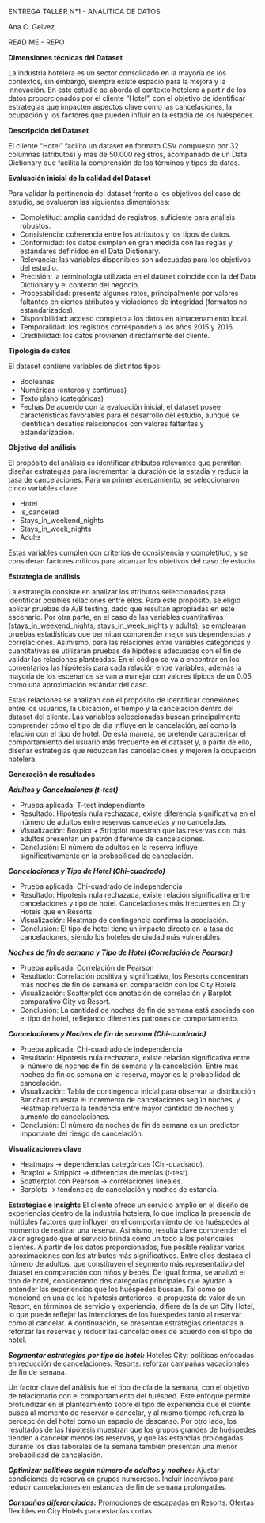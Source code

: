 ENTREGA TALLER N°1 - ANALITICA DE DATOS

Ana C. Gelvez 

READ ME - REPO

**Dimensiones técnicas del Dataset**

La industria hotelera es un sector consolidado en la mayoría de los contextos, sin embargo, siempre existe espacio para la mejora y la innovación.
En este estudio se aborda el contexto hotelero a partir de los datos proporcionados por el cliente “Hotel”, con el objetivo de identificar estrategias que impacten aspectos clave como las cancelaciones, la ocupación y los factores que pueden influir en la estadía de los huéspedes.

**Descripción del Dataset**

El cliente “Hotel” facilitó un dataset en formato CSV compuesto por 32 columnas (atributos) y más de 50.000 registros, acompañado de un Data Dictionary que facilita la comprensión de los términos y tipos de datos.

**Evaluación inicial de la calidad del Dataset**

Para validar la pertinencia del dataset frente a los objetivos del caso de estudio, se evaluaron las siguientes dimensiones:

- Completitud: amplia cantidad de registros, suficiente para análisis robustos.
- Consistencia: coherencia entre los atributos y los tipos de datos.
- Conformidad: los datos cumplen en gran medida con las reglas y estándares definidos en el Data Dictionary.
- Relevancia: las variables disponibles son adecuadas para los objetivos del estudio.
- Precisión: la terminología utilizada en el dataset coincide con la del Data Dictionary y el contexto del negocio.
- Procesabilidad: presenta algunos retos, principalmente por valores faltantes en ciertos atributos y violaciones de integridad (formatos no estandarizados).
- Disponibilidad: acceso completo a los datos en almacenamiento local.
- Temporalidad: los registros corresponden a los años 2015 y 2016.
- Credibilidad: los datos provienen directamente del cliente.

**Tipología de datos**

El dataset contiene variables de distintos tipos:
- Booleanas
- Numéricas (enteros y continuas)
- Texto plano (categóricas)
- Fechas
De acuerdo con la evaluación inicial, el dataset posee características favorables para el desarrollo del estudio, aunque se identifican desafíos relacionados con valores faltantes y estandarización.

**Objetivo del análisis**

El propósito del análisis es identificar atributos relevantes que permitan diseñar estrategias para incrementar la duración de la estadía y reducir la tasa de cancelaciones.
Para un primer acercamiento, se seleccionaron cinco variables clave:

- Hotel
- Is_canceled
- Stays_in_weekend_nights
- Stays_in_week_nights
- Adults

Estas variables cumplen con criterios de consistencia y completitud, y se consideran factores críticos para alcanzar los objetivos del caso de estudio.

**Estrategia de análisis** 

La estrategia consiste en analizar los atributos seleccionados para identificar posibles relaciones entre ellos. Para este propósito, se eligió aplicar pruebas de A/B testing, dado que resultan apropiadas en este escenario. Por otra parte, en el caso de las variables cuantitativas (stays_in_weekend_nights, stays_in_week_nights y adults), se emplearán pruebas estadísticas que permitan comprender mejor sus dependencias y correlaciones. Asimismo, para las relaciones entre variables categóricas y cuantitativas se utilizarán pruebas de hipótesis adecuadas con el fin de validar las relaciones planteadas.
En el código se va a encontrar en los comentarios las hipótesis para cada relación entre variables, además la mayoría de los escenarios se van a manejar con valores típicos de un 0.05, como una aproximación estándar del caso. 

Estas relaciones se analizan con el propósito de identificar conexiones entre los usuarios, la ubicación, el tiempo y la cancelación dentro del dataset del cliente. Las variables seleccionadas buscan principalmente comprender cómo el tipo de día influye en la cancelación, así como la relación con el tipo de hotel. De esta manera, se pretende caracterizar el comportamiento del usuario más frecuente en el dataset y, a partir de ello, diseñar estrategias que reduzcan las cancelaciones y mejoren la ocupación hotelera.

**Generación de resultados**

***Adultos y Cancelaciones (t-test)***
- Prueba aplicada: T-test independiente
- Resultado: Hipótesis nula rechazada, existe diferencia significativa en el número de adultos entre reservas canceladas y no canceladas.
- Visualización: Boxplot + Stripplot muestran que las reservas con más adultos presentan un patrón diferente de cancelaciones.
- Conclusión: El número de adultos en la reserva influye significativamente en la probabilidad de cancelación.

***Cancelaciones y Tipo de Hotel (Chi-cuadrado)***
- Prueba aplicada: Chi-cuadrado de independencia
- Resultado: Hipótesis nula rechazada, existe relación significativa entre cancelaciones y tipo de hotel. Cancelaciones más frecuentes en City Hotels que en Resorts.
- Visualización: Heatmap de contingencia confirma la asociación.
- Conclusión: El tipo de hotel tiene un impacto directo en la tasa de cancelaciones, siendo los hoteles de ciudad más vulnerables.

***Noches de fin de semana y Tipo de Hotel (Correlación de Pearson)***
- Prueba aplicada: Correlación de Pearson
- Resultado: Correlación positiva y significativa, los Resorts concentran más noches de fin de semana en comparación con los City Hotels.
- Visualización: Scatterplot con anotación de correlación y Barplot comparativo City vs Resort.
- Conclusión: La cantidad de noches de fin de semana está asociada con el tipo de hotel, reflejando diferentes patrones de comportamiento.

***Cancelaciones y Noches de fin de semana (Chi-cuadrado)***
- Prueba aplicada: Chi-cuadrado de independencia
- Resultado: Hipótesis nula rechazada, existe relación significativa entre el número de noches de fin de semana y la cancelación. Entre más noches de fin de semana en la reserva, mayor es la probabilidad de cancelación.
- Visualización: Tabla de contingencia inicial para observar la distribución, Bar chart muestra el incremento de cancelaciones según noches, y Heatmap refuerza la tendencia entre mayor cantidad de noches y aumento de cancelaciones.
- Conclusión: El número de noches de fin de semana es un predictor importante del riesgo de cancelación.

**Visualizaciones clave**
- Heatmaps → dependencias categóricas (Chi-cuadrado).
- Boxplot + Stripplot → diferencias de medias (t-test).
- Scatterplot con Pearson → correlaciones lineales.
- Barplots → tendencias de cancelación y noches de estancia.

**Estrategias e insights**
El cliente ofrece un servicio amplio en el diseño de experiencias dentro de la industria hotelera, lo que implica la presencia de múltiples factores que influyen en el comportamiento de los huéspedes al momento de realizar una reserva. Asimismo, resulta clave comprender el valor agregado que el servicio brinda como un todo a los potenciales clientes.
A partir de los datos proporcionados, fue posible realizar varias aproximaciones con los atributos más significativos. Entre ellos destaca el número de adultos, que constituyen el segmento más representativo del dataset en comparación con niños y bebés. De igual forma, se analizó el tipo de hotel, considerando dos categorías principales que ayudan a entender las experiencias que los huéspedes buscan. Tal como se mencionó en una de las hipótesis anteriores, la propuesta de valor de un Resort, en términos de servicio y experiencia, difiere de la de un City Hotel, lo que puede reflejar las intenciones de los huéspedes tanto al reservar como al cancelar.
A continuación, se presentan estrategias orientadas a reforzar las reservas y reducir las cancelaciones de acuerdo con el tipo de hotel.

***Segmentar estrategias por tipo de hotel:***
Hoteles City: políticas enfocadas en reducción de cancelaciones.
Resorts: reforzar campañas vacacionales de fin de semana.

Un factor clave del análisis fue el tipo de día de la semana, con el objetivo de relacionarlo con el comportamiento del huésped. Este enfoque permite profundizar en el planteamiento sobre el tipo de experiencia que el cliente busca al momento de reservar o cancelar, y al mismo tiempo refuerza la percepción del hotel como un espacio de descanso.
Por otro lado, los resultados de las hipótesis muestran que los grupos grandes de huéspedes tienden a cancelar menos las reservas, y que las estancias prolongadas durante los días laborales de la semana también presentan una menor probabilidad de cancelación.

***Optimizar políticas según número de adultos y noches:***
Ajustar condiciones de reserva en grupos numerosos.
Incluir incentivos para reducir cancelaciones en estancias de fin de semana prolongadas.

***Campañas diferenciadas:***
Promociones de escapadas en Resorts.
Ofertas flexibles en City Hotels para estadías cortas.


